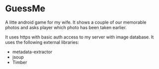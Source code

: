 # GuessMe
A litte android game for my wife.
It shows a couple of our memorable photos and asks player which photo has been taken earlier.

It uses https with basic auth access to my server with image database.
It uses the following external libraries:

* metadata-extractor
* jsoup
* Timber
